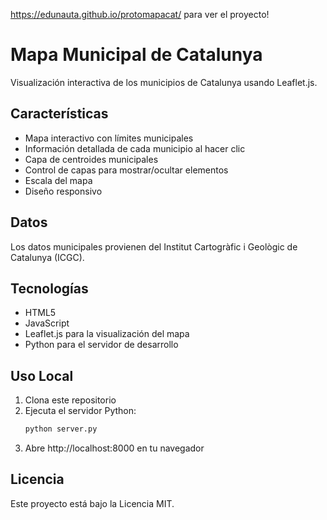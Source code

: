 https://edunauta.github.io/protomapacat/  para ver el proyecto!

# Mapa Municipal de Catalunya

Visualización interactiva de los municipios de Catalunya usando Leaflet.js.

## Características

- Mapa interactivo con límites municipales
- Información detallada de cada municipio al hacer clic
- Capa de centroides municipales
- Control de capas para mostrar/ocultar elementos
- Escala del mapa
- Diseño responsivo

## Datos

Los datos municipales provienen del Institut Cartogràfic i Geològic de Catalunya (ICGC).

## Tecnologías

- HTML5
- JavaScript
- Leaflet.js para la visualización del mapa
- Python para el servidor de desarrollo

## Uso Local

1. Clona este repositorio
2. Ejecuta el servidor Python:
   ```bash
   python server.py
   ```
3. Abre http://localhost:8000 en tu navegador

## Licencia

Este proyecto está bajo la Licencia MIT. 
